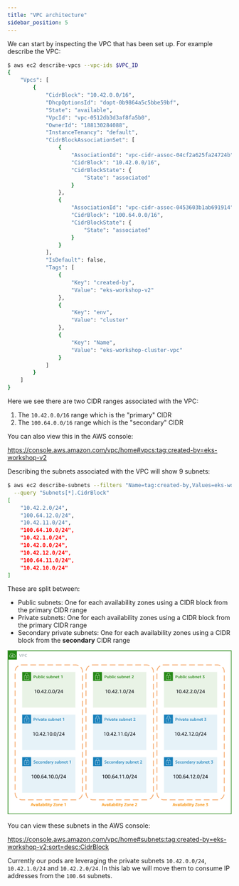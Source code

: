 ```yaml
---
title: "VPC architecture"
sidebar_position: 5
---
```


We can start by inspecting the VPC that has been set up. For example describe the VPC:

```bash
$ aws ec2 describe-vpcs --vpc-ids $VPC_ID
{
    "Vpcs": [
        {
            "CidrBlock": "10.42.0.0/16",
            "DhcpOptionsId": "dopt-0b9864a5c5bbe59bf",
            "State": "available",
            "VpcId": "vpc-0512db3d3af8fa5b0",
            "OwnerId": "188130284088",
            "InstanceTenancy": "default",
            "CidrBlockAssociationSet": [
                {
                    "AssociationId": "vpc-cidr-assoc-04cf2a625fa24724b",
                    "CidrBlock": "10.42.0.0/16",
                    "CidrBlockState": {
                        "State": "associated"
                    }
                },
                {
                    "AssociationId": "vpc-cidr-assoc-0453603b1ab691914",
                    "CidrBlock": "100.64.0.0/16",
                    "CidrBlockState": {
                        "State": "associated"
                    }
                }
            ],
            "IsDefault": false,
            "Tags": [
                {
                    "Key": "created-by",
                    "Value": "eks-workshop-v2"
                },
                {
                    "Key": "env",
                    "Value": "cluster"
                },
                {
                    "Key": "Name",
                    "Value": "eks-workshop-cluster-vpc"
                }
            ]
        }
    ]
}
```

Here we see there are two CIDR ranges associated with the VPC:

1. The `10.42.0.0/16` range which is the "primary" CIDR
2. The `100.64.0.0/16` range which is the "secondary" CIDR

You can also view this in the AWS console:

https://console.aws.amazon.com/vpc/home#vpcs:tag:created-by=eks-workshop-v2

Describing the subnets associated with the VPC will show 9 subnets:

```bash
$ aws ec2 describe-subnets --filters "Name=tag:created-by,Values=eks-workshop-v2" \
  --query "Subnets[*].CidrBlock"
[
    "10.42.2.0/24",
    "100.64.12.0/24",
    "10.42.11.0/24",
    "100.64.10.0/24",
    "10.42.1.0/24",
    "10.42.0.0/24",
    "10.42.12.0/24",
    "100.64.11.0/24",
    "10.42.10.0/24"
]
```

These are split between:

- Public subnets: One for each availability zones using a CIDR block from the primary CIDR range
- Private subnets: One for each availability zones using a CIDR block from the primary CIDR range
- Secondary private subnets: One for each availability zones using a CIDR block from the **secondary** CIDR range

![VPC subnet architecture](./assets/vpc-secondary-networking.png)

You can view these subnets in the AWS console:

https://console.aws.amazon.com/vpc/home#subnets:tag:created-by=eks-workshop-v2;sort=desc:CidrBlock

Currently our pods are leveraging the private subnets `10.42.0.0/24`, `10.42.1.0/24` and `10.42.2.0/24`. In this lab we will move them to consume IP addresses from the `100.64` subnets.
